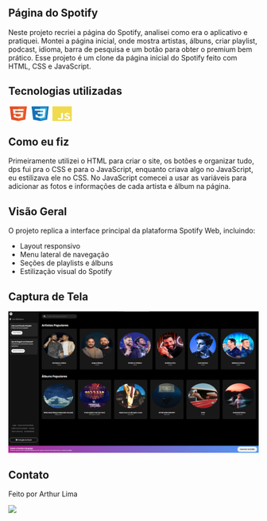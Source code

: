## Página do Spotify 

Neste projeto recriei a página do Spotify, analisei como era o aplicativo e pratiquei. Montei a página inicial, onde mostra artistas, álbuns, criar playlist, podcast, idioma, barra de pesquisa e um botão para obter o premium bem prático.
Esse projeto é um clone da página inicial do Spotify feito com HTML, CSS e JavaScript.

## Tecnologias utilizadas
<div style="display: inline_block"> 
  <img align="center" alt="Arthur-HTML" height="30" width="40" src="https://raw.githubusercontent.com/devicons/devicon/master/icons/html5/html5-original.svg">
  <img align="center" alt="Arthur-CSS" height="30" width="40" src="https://raw.githubusercontent.com/devicons/devicon/master/icons/css3/css3-original.svg">
  <img align="center" alt="Arthur-Js" height="30" width="40" src="https://raw.githubusercontent.com/devicons/devicon/master/icons/javascript/javascript-plain.svg">
</div>


## Como eu fiz

Primeiramente utilizei o HTML para criar o site, os botões e organizar tudo, dps fui pra o CSS e para o JavaScript, enquanto criava algo no JavaScript, eu estilizava ele no CSS.
No JavaScript comecei a usar as variáveis para adicionar as fotos e informações de cada artista e álbum na página.

##  Visão Geral

O projeto replica a interface principal da plataforma Spotify Web, incluindo:

- Layout responsivo
- Menu lateral de navegação
- Seções de playlists e álbuns
- Estilização visual do Spotify

## Captura de Tela

![Captura de tela da página de login](./img/pagina.png)

## Contato


Feito por Arthur Lima


<a href="https://www.linkedin.com/in/arthur-lima-027581326/" target="_blank"><img src="https://img.shields.io/badge/LinkedIn-0077B5?style=for-the-badge&logo=linkedin&logoColor=white" target="_blank"></a>
